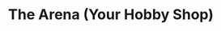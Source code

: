 ---
title: "The Arena (Your Hobby Shop)"
url: /martinsburg/the-arena-your-hobby-shop/
shop: Spiele
---